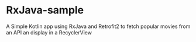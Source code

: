 # RxJava-sample

A Simple Kotlin app using RxJava and Retrofit2 to fetch popular movies from an API an display in a RecyclerView

